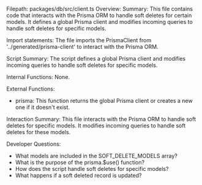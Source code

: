 Filepath: packages/db/src/client.ts
Overview: Summary:
This file contains code that interacts with the Prisma ORM to handle soft deletes for certain models. It defines a global Prisma client and modifies incoming queries to handle soft deletes for specific models.

Import statements:
The file imports the PrismaClient from '../generated/prisma-client' to interact with the Prisma ORM.

Script Summary:
The script defines a global Prisma client and modifies incoming queries to handle soft deletes for specific models.

Internal Functions:
None.

External Functions:
- prisma: This function returns the global Prisma client or creates a new one if it doesn't exist.

Interaction Summary:
This file interacts with the Prisma ORM to handle soft deletes for specific models. It modifies incoming queries to handle soft deletes for these models.

Developer Questions:
- What models are included in the SOFT_DELETE_MODELS array?
- What is the purpose of the prisma.$use() function?
- How does the script handle soft deletes for specific models?
- What happens if a soft deleted record is updated?

